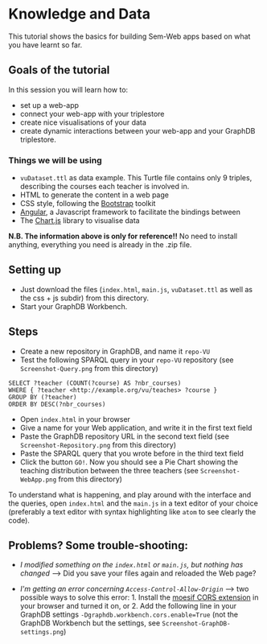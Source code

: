 # Knowledge and Data

This tutorial shows the basics for building Sem-Web apps based on what you have learnt so far.

## Goals of the tutorial

In this session you will learn how to:

* set up a web-app
* connect your web-app with your triplestore
* create nice visualisations of your data  
* create dynamic interactions between your web-app and your GraphDB triplestore.

### Things we will be using

* `vuDataset.ttl` as data example. This Turtle file contains only 9 triples, describing the courses each teacher is involved in.
* HTML to generate the content in a web page
* CSS style, following the [Bootstrap](https://getbootstrap.com/docs/4.0/components) toolkit
* [Angular](https://angular.io/), a Javascript framework to facilitate the bindings between  
* The [Chart.js](http://jtblin.github.io/angular-chart.js/) library to visualise data  

**N.B. The information above is only for reference!!** No need to install anything, everything you need is already in the .zip file.


## Setting up

* Just download the files (`index.html`, `main.js`, `vuDataset.ttl` as well as the css + js subdir) from this directory.
* Start your GraphDB Workbench.

## Steps

* Create a new repository in GraphDB, and name it `repo-VU`
* Test the following SPARQL query in your `repo-VU` repository (see `Screenshot-Query.png` from this directory)
```
SELECT ?teacher (COUNT(?course) AS ?nbr_courses)
WHERE { ?teacher <http://example.org/vu/teaches> ?course }
GROUP BY (?teacher)
ORDER BY DESC(?nbr_courses)
```
* Open `index.html` in your browser
* Give a name for your Web application, and write it in the first text field
* Paste the GraphDB repository URL in the second text field (see `Screenshot-Repository.png` from this directory)
* Paste the SPARQL query that you wrote before in the third text field
* Click the button `GO!`. Now you should see a Pie Chart showing the teaching distribution between the three teachers (see `Screenshot-WebApp.png` from this directory)

To understand what is happening, and play around with the interface and the queries, open `index.html` and the `main.js` in a text editor of your choice (preferably a text editor with syntax highlighting like `atom` to see clearly the code).


## Problems? Some trouble-shooting:

* _I modified something on the `index.html` or `main.js`, but nothing has changed_ -->
Did you save your files again and reloaded the Web page?

* _I'm getting an error concerning `Access-Control-Allow-Origin`_ --> two possible ways to solve this error: 1. Install the [moesif CORS extension](https://chrome.google.com/webstore/detail/moesif-orign-cors-changer/digfbfaphojjndkpccljibejjbppifbc?hl=en-US) in your browser and turned it on, or 2. Add the following line in your GraphDB settings `-Dgraphdb.workbench.cors.enable=True` (not the GraphDB Workbench but the settings, see `Screenshot-GraphDB-settings.png`)
